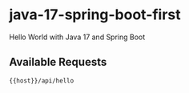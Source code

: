 # java-17-spring-boot-first
Hello World with Java 17 and Spring Boot

## Available Requests
```bash
{{host}}/api/hello
```
